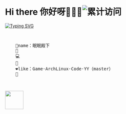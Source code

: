 
# Hi there 你好呀👋👋👋![累计访问](https://badges.toozhao.com/badges/01JREPYZDW1HAV99P5CTHPBQSB/blue.svg)

[![Typing SVG](https://readme-typing-svg.demolab.com?font=Fira+Code&size=30&pause=1000&color=B9AAF7&center=true&vCenter=true&multiline=true&random=true&width=435&lines=%E5%A6%82%E6%9E%9C%E6%B2%A1%E6%9C%89%E5%85%89%EF%BC%8C%E6%8A%AC%E5%A4%B4%E7%9C%8B%E7%9C%8B%E6%9C%88%E4%BA%AE)](https://git.io/typing-svg)


<br>
    <pre>
    🍒name：眠眠殿下
    💼 
    💻 
    📖
    ❤️like：Game·ArchLinux·Code·YY（master）
    🐾
    </pre>
<br>

<img src="https://raw.githubusercontent.com/innng/innng/master/assets/kyubey.gif" height="60"/>
